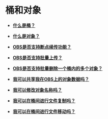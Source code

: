 # 桶和对象<a name="obs_faq_1200"></a>

-   **[什么是桶？](什么是桶.md)**  

-   **[什么是对象？](什么是对象.md)**  

-   **[OBS是否支持断点续传功能？](OBS是否支持断点续传功能.md)**  

-   **[OBS是否支持批量上传？](OBS是否支持批量上传.md)**  

-   **[OBS是否支持批量删除一个桶内的多个对象？](OBS是否支持批量删除一个桶内的多个对象.md)**  

-   **[我可以共享我在OBS上的对象数据吗？](我可以共享我在OBS上的对象数据吗.md)**  

-   **[我可以修改对象名称吗？](我可以修改对象名称吗.md)**  

-   **[我可以在桶间进行文件复制吗？](我可以在桶间进行文件复制吗.md)**  

-   **[我可以在桶间进行文件移动吗？](我可以在桶间进行文件移动吗.md)**  


